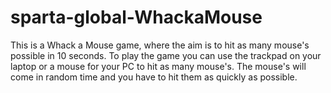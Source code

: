 # sparta-global-WhackaMouse
This is a Whack a Mouse game, where the aim is to hit as many mouse's possible in 10 seconds. To play the game you can use the trackpad on your laptop or a mouse for your PC to hit as many mouse's. The mouse's will come in random time and you have to hit them as quickly as possible.

